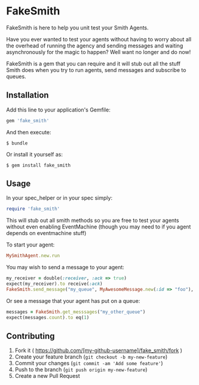 # FakeSmith

FakeSmith is here to help you unit test your Smith Agents.

Have you ever wanted to test your agents without having to worry about all the overhead of running the agency and sending messages and waiting asynchronously for the magic to happen? Well want no longer and do now!

FakeSmith is a gem that you can require and it will stub out all the stuff Smith does when you try to run agents, send messages and subscribe to queues.

## Installation

Add this line to your application's Gemfile:

```ruby
gem 'fake_smith'
```

And then execute:

    $ bundle

Or install it yourself as:

    $ gem install fake_smith

## Usage

In your spec_helper or in your spec simply:

```ruby
require 'fake_smith'
```

This will stub out all smith methods so you are free to test your agents without even enabling EventMachine (though you may need to if you agent depends on eventmachine stuff)

To start your agent:

```ruby
MySmithAgent.new.run
```

You may wish to send a message to your agent:

```ruby
my_receiver = double(:receiver, :ack => true)
expect(my_receiver).to receive(:ack)
FakeSmith.send_message("my_queue", MyAwesomeMessage.new(:id => "foo"), my_receiver)
```

Or see a message that your agent has put on a queue:

```ruby
messages = FakeSmith.get_messsages("my_other_queue")
expect(messages.count).to eq(1)
```

## Contributing

1. Fork it ( https://github.com/[my-github-username]/fake_smith/fork )
2. Create your feature branch (`git checkout -b my-new-feature`)
3. Commit your changes (`git commit -am 'Add some feature'`)
4. Push to the branch (`git push origin my-new-feature`)
5. Create a new Pull Request
